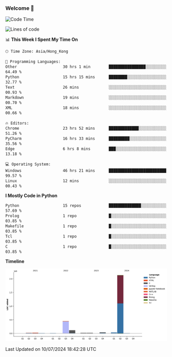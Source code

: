 ### Welcome 👋

<!--START_SECTION:waka-->
![Code Time](http://img.shields.io/badge/Code%20Time-334%20hrs%2040%20mins-blue)

![Lines of code](https://img.shields.io/badge/From%20Hello%20World%20I%27ve%20Written-2.8%20million%20lines%20of%20code-blue)

📊 **This Week I Spent My Time On** 

```text
🕑︎ Time Zone: Asia/Hong_Kong

💬 Programming Languages: 
Other                    30 hrs 1 min        ████████████████░░░░░░░░░   64.49 % 
Python                   15 hrs 15 mins      ████████░░░░░░░░░░░░░░░░░   32.77 % 
Text                     26 mins             ░░░░░░░░░░░░░░░░░░░░░░░░░   00.93 % 
Markdown                 19 mins             ░░░░░░░░░░░░░░░░░░░░░░░░░   00.70 % 
XML                      18 mins             ░░░░░░░░░░░░░░░░░░░░░░░░░   00.66 % 

🔥 Editors: 
Chrome                   23 hrs 52 mins      █████████████░░░░░░░░░░░░   51.26 % 
PyCharm                  16 hrs 33 mins      █████████░░░░░░░░░░░░░░░░   35.56 % 
Edge                     6 hrs 8 mins        ███░░░░░░░░░░░░░░░░░░░░░░   13.18 % 

💻 Operating System: 
Windows                  46 hrs 21 mins      █████████████████████████   99.57 % 
Linux                    12 mins             ░░░░░░░░░░░░░░░░░░░░░░░░░   00.43 % 
```

**I Mostly Code in Python** 

```text
Python                   15 repos            ██████████████░░░░░░░░░░░   57.69 % 
Prolog                   1 repo              █░░░░░░░░░░░░░░░░░░░░░░░░   03.85 % 
Makefile                 1 repo              █░░░░░░░░░░░░░░░░░░░░░░░░   03.85 % 
Tcl                      1 repo              █░░░░░░░░░░░░░░░░░░░░░░░░   03.85 % 
C                        1 repo              █░░░░░░░░░░░░░░░░░░░░░░░░   03.85 % 
```



**Timeline**

![Lines of Code chart](https://raw.githubusercontent.com/xhj2501/xhj2501/main/assets/bar_graph.png)


 Last Updated on 10/07/2024 18:42:28 UTC
<!--END_SECTION:waka-->



